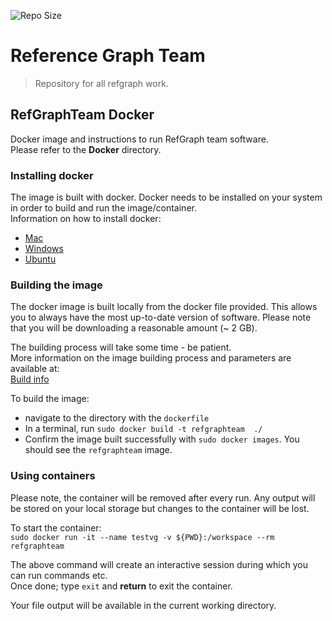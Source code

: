  
![Repo Size](https://img.shields.io/github/repo-size/h3abionet/RefGraph)  

# Reference Graph Team
> Repository for all refgraph work.

## RefGraphTeam Docker

Docker image and instructions to run RefGraph team software.  
Please refer to the **Docker** directory.

### Installing docker
The image is built with docker. Docker needs to be installed on your system in order to build and run the image/container.  
Information on how to install docker:  
* [Mac](https://docs.docker.com/docker-for-mac/)
* [Windows](https://docs.docker.com/docker-for-windows/)
* [Ubuntu](https://docs.docker.com/install/linux/docker-ce/ubuntu/)

### Building the image
The docker image is built locally from the docker file provided. This allows you to always have the most up-to-date version of software. Please note that you will be downloading a reasonable amount (~ 2 GB).  

The building process will take some time - be patient.  
More information on the image building process and parameters are available at:  
[Build info](https://docs.docker.com/engine/reference/builder/)  

To build the image:  
* navigate to the directory with the `dockerfile`  
* In a terminal, run `sudo docker build -t refgraphteam  ./`  
* Confirm the image built successfully with `sudo docker images`. You should see the `refgraphteam` image.

### Using containers

Please note, the container will be removed after every run. Any output will be stored on your local storage but changes to the container will be lost.

To start the container:  
`sudo docker run -it --name testvg -v ${PWD}:/workspace --rm refgraphteam`  

The above command will create an interactive session during which you can run commands etc.  
Once done; type `exit` and **return** to exit the container.  

Your file output will be available in the current working directory.
